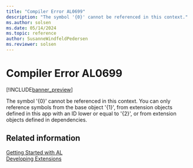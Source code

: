 ```yaml
---
title: "Compiler Error AL0699"
description: "The symbol '{0}' cannot be referenced in this context."
ms.author: solsen
ms.date: 05/14/2024
ms.topic: reference
author: SusanneWindfeldPedersen
ms.reviewer: solsen
---
```

[//]: # (START>DO_NOT_EDIT)
[//]: # (IMPORTANT:Do not edit any of the content between here and the END>DO_NOT_EDIT.)
[//]: # (Any modifications should be made in the .xml files in the ModernDev repo.)
# Compiler Error AL0699

[!INCLUDE[banner_preview](../includes/banner_preview.md)]

The symbol '{0}' cannot be referenced in this context. You can only reference symbols from the base object '{1}', from extension objects defined in this app with an ID lower or equal to '{2}', or from extension objects defined in dependencies.


[//]: # (IMPORTANT: END>DO_NOT_EDIT)
## Related information  
[Getting Started with AL](../devenv-get-started.md)  
[Developing Extensions](../devenv-dev-overview.md)  